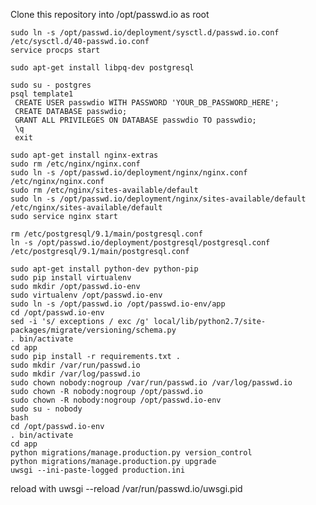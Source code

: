 Clone this repository into
/opt/passwd.io
as root

    sudo ln -s /opt/passwd.io/deployment/sysctl.d/passwd.io.conf /etc/sysctl.d/40-passwd.io.conf
    service procps start

    sudo apt-get install libpq-dev postgresql

    sudo su - postgres
    psql template1
     CREATE USER passwdio WITH PASSWORD 'YOUR_DB_PASSWORD_HERE';
     CREATE DATABASE passwdio;
     GRANT ALL PRIVILEGES ON DATABASE passwdio TO passwdio;
     \q
     exit

    sudo apt-get install nginx-extras
    sudo rm /etc/nginx/nginx.conf
    sudo ln -s /opt/passwd.io/deployment/nginx/nginx.conf /etc/nginx/nginx.conf
    sudo rm /etc/nginx/sites-available/default
    sudo ln -s /opt/passwd.io/deployment/nginx/sites-available/default /etc/nginx/sites-available/default
    sudo service nginx start

    rm /etc/postgresql/9.1/main/postgresql.conf
    ln -s /opt/passwd.io/deployment/postgresql/postgresql.conf /etc/postgresql/9.1/main/postgresql.conf

    sudo apt-get install python-dev python-pip
    sudo pip install virtualenv
    sudo mkdir /opt/passwd.io-env
    sudo virtualenv /opt/passwd.io-env
    sudo ln -s /opt/passwd.io /opt/passwd.io-env/app
    cd /opt/passwd.io-env
    sed -i 's/ exceptions / exc /g' local/lib/python2.7/site-packages/migrate/versioning/schema.py
    . bin/activate
    cd app
    sudo pip install -r requirements.txt .
    sudo mkdir /var/run/passwd.io
    sudo mkdir /var/log/passwd.io
    sudo chown nobody:nogroup /var/run/passwd.io /var/log/passwd.io
    sudo chown -R nobody:nogroup /opt/passwd.io
    sudo chown -R nobody:nogroup /opt/passwd.io-env
    sudo su - nobody
    bash
    cd /opt/passwd.io-env
    . bin/activate
    cd app
    python migrations/manage.production.py version_control
    python migrations/manage.production.py upgrade
    uwsgi --ini-paste-logged production.ini

reload with
    uwsgi --reload /var/run/passwd.io/uwsgi.pid
